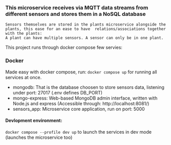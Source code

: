 ### This microservice receives via MQTT data streams from different sensors and stores them in a NoSQL database
```
Sensors themselves are stored in the plants microservice alongside the plants, this ease for an ease to have  relations/associations together with the plants: 
A plant can have multiple sensors. A sensor can only be in one plant.
```

This project runs through docker compose few servies:
### Docker
Made easy with docker compose, run: `docker compose up` for running all services at once.

- mongodb: That is the database choosen to store sensors data, listening under port: 27017 (.env defines DB_PORT)
- mongo-express: Web-based MongoDB admin interface, written with Node.js and express (Accessible through: http://localhost:8081/)
- sensors_app: Microservice core application, run on port: 5000

#### Devlopment environment:
`docker compose --profile dev up` to launch the services in dev mode (launches the microservice too)